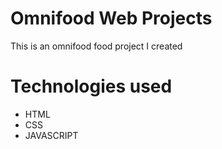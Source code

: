 # Omnifood Web Projects

This is an omnifood food project I created

# Technologies used

- HTML
- CSS
- JAVASCRIPT
